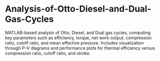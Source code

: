 # Analysis-of-Otto-Diesel-and-Dual-Gas-Cycles
MATLAB-based analysis of Otto, Diesel, and Dual gas cycles, computing key parameters such as efficiency, torque, net work output, compression ratio, cutoff ratio, and mean effective pressure. Includes visualization through P–V diagrams and performance plots for thermal efficiency versus compression ratio, cutoff ratio, and stroke.

